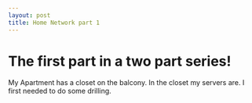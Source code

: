 ```yaml
---
layout: post
title: Home Network part 1
---
```


# The first part in a two part series!

My Apartment has a closet on the balcony. In the closet my servers are. I first needed to do some drilling.
